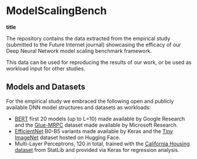 # ModelScalingBench
**title**

The repository contains the data extracted from the empirical study (submitted to the Future Internet journal) showcasing the efficacy of our Deep Neural Network model scaling benchmark framework.

This data can be used for reproducing the results of our work, or be used as workload input for other studies.

## Models and Datasets

For the empirical study we embraced the following open and publicly available DNN model structures and datasets as workloads:

- [BERT](https://github.com/google-research/bert) first 20 models (up to L=10) made available by Google Research and the [Glue-MRPC](https://paperswithcode.com/dataset/mrpc) dataset made available by Microsoft Research.
- [EfficientNet](https://keras.io/api/applications/efficientnet/) B0-B5 variants made available by Keras and the [Tiny ImageNet](https://huggingface.co/datasets/zh-plus/tiny-imagenet) dataset hosted on Hugging Face.
- Multi-Layer Perceptrons, 120 in total, trained with the [California Housing dataset](https://keras.io/api/datasets/california_housing/) from StatLib and provided via Keras for regression analysis.
